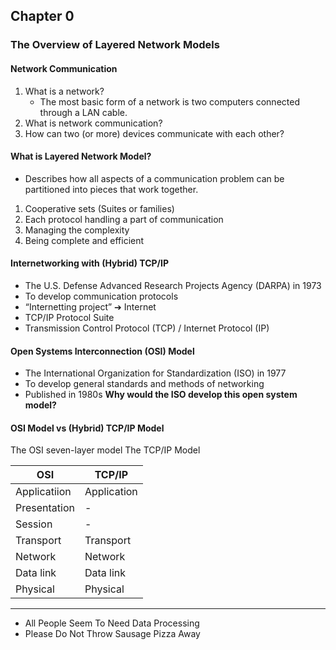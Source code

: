 ## Chapter 0
### The Overview of Layered Network Models

#### Network Communication
1. What is a network?
    - The most basic form of a network is two computers connected through a LAN cable.
2. What is network communication?
3. How can two (or more) devices communicate with each other?

#### What is Layered Network Model?
- Describes how all aspects of a communication problem can be partitioned into pieces that work together.
1. Cooperative sets (Suites or families)
2. Each protocol handling a part of communication
3. Managing the complexity
4. Being complete and efficient

#### Internetworking with (Hybrid) TCP/IP

- The U.S. Defense Advanced Research Projects Agency (DARPA) in 1973
- To develop communication protocols
- “Internetting project” ➔ Internet
- TCP/IP Protocol Suite
- Transmission Control Protocol (TCP) / Internet Protocol (IP)

#### Open Systems Interconnection (OSI) Model

- The International Organization for Standardization (ISO) in 1977
- To develop general standards and methods of networking
- Published in 1980s
**Why would the ISO develop this open system model?**


#### OSI Model vs (Hybrid) TCP/IP Model
The OSI seven-layer model The TCP/IP Model

| OSI | TCP/IP |
|-----|--------|
| Applicatiion | Application |
| Presentation | -           |
| Session      | -           |
| Transport    | Transport   |
| Network      | Network     |
| Data link    | Data link   |
| Physical     | Physical    |
------------------------------
- All People Seem To Need Data Processing
- Please Do Not Throw Sausage Pizza Away

